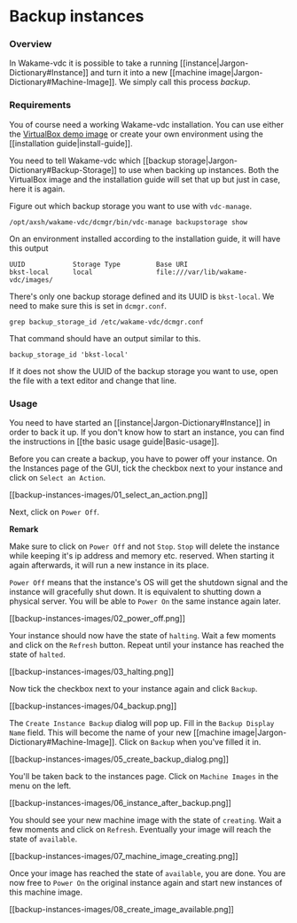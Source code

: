 # Backup instances

### Overview

In Wakame-vdc it is possible to take a running [[instance|Jargon-Dictionary#Instance]] and turn it into a new [[machine image|Jargon-Dictionary#Machine-Image]]. We simply call this process *backup*.

### Requirements

You of course need a working Wakame-vdc installation. You can use either the [VirtualBox demo image](http://wakameusersgroup.org/demo_image.html) or create your own environment using the [[installation guide|install-guide]].

You need to tell Wakame-vdc which [[backup storage|Jargon-Dictionary#Backup-Storage]] to use when backing up instances. Both the VirtualBox image and the installation guide will set that up but just in case, here it is again.

Figure out which backup storage you want to use with `vdc-manage`.

    /opt/axsh/wakame-vdc/dcmgr/bin/vdc-manage backupstorage show

On an environment installed according to the installation guide, it will have this output

    UUID            Storage Type         Base URI
    bkst-local      local                file:///var/lib/wakame-vdc/images/

There's only one backup storage defined and its UUID is `bkst-local`. We need to make sure this is set in `dcmgr.conf`.

    grep backup_storage_id /etc/wakame-vdc/dcmgr.conf

That command should have an output similar to this.

    backup_storage_id 'bkst-local'

If it does not show the UUID of the backup storage you want to use, open the file with a text editor and change that line.


### Usage

You need to have started an [[instance|Jargon-Dictionary#Instance]] in order to back it up. If you don't know how to start an instance, you can find the instructions in [[the basic usage guide|Basic-usage]].

Before you can create a backup, you have to power off your instance. On the Instances page of the GUI, tick the checkbox next to your instance and click on `Select an Action`.

[[backup-instances-images/01_select_an_action.png]]

Next, click on `Power Off`.

**Remark**

Make sure to click on `Power Off` and not `Stop`. `Stop` will delete the instance while keeping it's ip address and memory etc. reserved. When starting it again afterwards, it will run a new instance in its place.

`Power Off` means that the instance's OS will get the shutdown signal and the instance will gracefully shut down. It is equivalent to shutting down a physical server. You will be able to `Power On` the same instance again later.

[[backup-instances-images/02_power_off.png]]

Your instance should now have the state of `halting`. Wait a few moments and click on the `Refresh` button. Repeat until your instance has reached the state of `halted`.

[[backup-instances-images/03_halting.png]]

Now tick the checkbox next to your instance again and click `Backup`.

[[backup-instances-images/04_backup.png]]

The `Create Instance Backup` dialog will pop up. Fill in the `Backup Display Name` field. This will become the name of your new [[machine image|Jargon-Dictionary#Machine-Image]]. Click on `Backup` when you've filled it in.

[[backup-instances-images/05_create_backup_dialog.png]]

You'll be taken back to the instances page. Click on `Machine Images` in the menu on the left.

[[backup-instances-images/06_instance_after_backup.png]]

You should see your new machine image with the state of `creating`. Wait a few moments and click on `Refresh`. Eventually your image will reach the state of `available`.

[[backup-instances-images/07_machine_image_creating.png]]

Once your image has reached the state of `available`, you are done. You are now free to `Power On` the original instance again and start new instances of this machine image.

[[backup-instances-images/08_create_image_available.png]]
